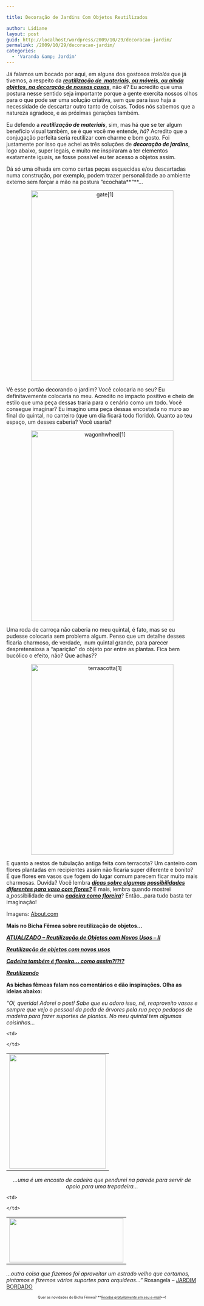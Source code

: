 ```yaml
---

title: Decoração de Jardins Com Objetos Reutilizados

author: Lidiane
layout: post
guid: http://localhost/wordpress/2009/10/29/decoracao-jardim/
permalink: /2009/10/29/decoracao-jardim/
categories:
  - 'Varanda &amp; Jardim'
---
```

Já falamos um bocado por aqui, em alguns dos gostosos _trololós_ que já tivemos, a respeito da <a href="http://www.trololodemulher.com.br/2009/10/07/reutilizao-de-objetos-com-novos-usos-ii/" target="_self">**<em>reutilização de  materiais, ou móveis, ou ainda objetos, na decoração de nossas casas</em>**</a>, não é? Eu acredito que uma postura nesse sentido seja importante porque a gente exercita nossos olhos para o que pode ser uma solução criativa, sem que para isso haja a necessidade de descartar outro tanto de coisas. Todos nós sabemos que a natureza agradece, e as próximas gerações também.

Eu defendo a **_reutilização de materiais_**, sim, mas há que se ter algum benefício visual também, se é que você me entende, _hã_? Acredito que a conjugação perfeita seria reutilizar com charme e bom gosto. Foi justamente por isso que achei as três soluções de **_decoração de jardins_**, logo abaixo, super legais, e muito me inspiraram a ter elementos exatamente iguais, se fosse possível eu ter acesso a objetos assim.

Dá só uma olhada em como certas peças esquecidas e/ou descartadas numa construção, por exemplo, podem trazer personalidade ao ambiente externo sem forçar a mão na postura &#8220;ecochata**_&#8220;_**…

<p style="text-align: center;">
  <img class="size-full wp-image-2762  aligncenter" title="gate[1]" src="http://www.trololodemulher.com.br/blog/wp-content/uploads/2009/10/gate1.jpg" alt="gate[1]" width="375" height="500" />
</p>

Vê esse portão decorando o jardim? Você colocaria no seu? Eu definitavemente colocaria no meu. Acredito no impacto positivo e cheio de estilo que uma peça dessas traria para o cenário como um todo. Você consegue imaginar? Eu imagino uma peça dessas encostada no muro ao final do quintal, no canteiro (que um dia ficará todo florido). Quanto ao teu espaço, um desses caberia? Você usaria?

<p style="text-align: center;">
  <img class="size-full wp-image-2764  aligncenter" title="wagonhwheel[1]" src="http://www.trololodemulher.com.br/blog/wp-content/uploads/2009/10/wagonhwheel1.jpg" alt="wagonhwheel[1]" width="375" height="500" />
</p>

Uma roda de carroça não caberia no meu quintal, é fato, mas se eu pudesse colocaria sem problema algum. Penso que um detalhe desses ficaria charmoso, de verdade,  num quintal grande, para parecer despretensiosa a &#8220;aparição&#8221; do objeto por entre as plantas. Fica bem bucólico o efeito, não? Que achas??

<p style="text-align: center;">
  <img class="size-full wp-image-2766  aligncenter" title="terraacotta[1]" src="http://www.trololodemulher.com.br/blog/wp-content/uploads/2009/10/terraacotta1.jpg" alt="terraacotta[1]" width="375" height="500" />
</p>

E quanto a restos de tubulação antiga feita com terracota? Um canteiro com flores plantadas em recipientes assim não ficaria super diferente e bonito? É que flores em vasos que fogem do lugar comum parecem ficar muito mais charmosas. Duvida? Você lembra <a href="http://www.trololodemulher.com.br/2009/02/15/sim-falei-das-flores/" target="_self">**<em>dicas sobre algumas possibilidades diferentes para vaso com flores?</em>**</a> E mais, lembra quando mostrei a<a href="http://www.trololodemulher.com.br/2009/02/23/cadeira-tambm-floreira-como-assim/" target="_self"> </a>possibilidade de uma **_<a href="http://www.trololodemulher.com.br/2009/02/23/cadeira-tambm-floreira-como-assim/" target="_self">cadeira como floreira</a>_**? Então&#8230;para tudo basta ter imaginação!

Imagens: <a href="http://www.about.com/" target="_blank">About.com</a>

**Mais no Bicha Fêmea sobre reutilização de objetos&#8230;**

<a href="http://www.trololodemulher.com.br/2009/10/07/reutilizao-de-objetos-com-novos-usos-ii/" target="_self">**<em>ATUALIZADO – Reutilização de Objetos com Novos Usos – II</em>**</a>

**_<a href="http://www.trololodemulher.com.br/2009/10/06/reutilizacao-de-objetos-com-novos-usos/" target="_self">Reutilização de objetos com novos usos</a>_**

<a href="http://www.trololodemulher.com.br/2009/02/23/cadeira-tambm-floreira-como-assim/" target="_self">**<em>Cadeira também é floreira… como assim?!?!?</em>**</a>

**_<a href="http://www.trololodemulher.com.br/2009/01/28/reutilizando/" target="_self">Reutilizando</a>_**

**As bichas fêmeas falam nos comentários e dão inspirações. Olha as ideias abaixo:**

_&#8220;Oi, querida! Adorei o post! Sabe que eu adoro isso, né, reaproveito vasos e sempre que vejo o pessoal da poda de árvores pela rua peço pedaços de madeira para fazer suportes de plantas. No meu quintal tem algumas coisinhas&#8230;_

<table align="center">
  <tr>
    <td>
      <a href="http://www.trololodemulher.com.br/blog/wp-content/uploads/2010/05/cadeira-jardim.jpg"><img class="alignnone size-medium wp-image-4686" title="cadeira jardim" src="http://www.trololodemulher.com.br/blog/wp-content/uploads/2010/05/cadeira-jardim-254x300.jpg" alt="" width="254" height="300" /></a>
    </td>
    
    <td>
       
    </td>
  </tr>
</table>

<p style="text-align: center;">
  <em>&#8230;uma é um encosto de cadeira que pendurei na parede para servir de apoio para uma trepadeira&#8230;</em>
</p>

<table align="center">
  <tr>
    <td>
      <a href="http://www.trololodemulher.com.br/blog/wp-content/uploads/2010/05/suporte-orquideas-reaproveitado.jpg"><img class="alignnone size-medium wp-image-4687" title="suporte orquídeas reaproveitado" src="http://www.trololodemulher.com.br/blog/wp-content/uploads/2010/05/suporte-orquideas-reaproveitado-300x116.jpg" alt="" width="300" height="116" /></a>
    </td>
    
    <td>
       
    </td>
  </tr>
</table>

_&#8230;outra coisa que fizemos foi aproveitar um estrado velho que cortamos, pintamos e fizemos vários suportes para orquídeas&#8230;&#8221;_ Rosangela &#8211; <a href="http://jardimbordado-pintandoebordando.blogspot.com/" target="_blank">JARDIM BORDADO</a>

<p style="text-align: center;">
  <span style="font-size: xx-small;">Quer as novidades do Bicha Fêmea? **<em><a href="http://feedburner.google.com/fb/a/mailverify?uri=blogbichafemea&loc=pt_BR">Receba gratuitamente em seu e-mail</a></em>**!</span>
</p>